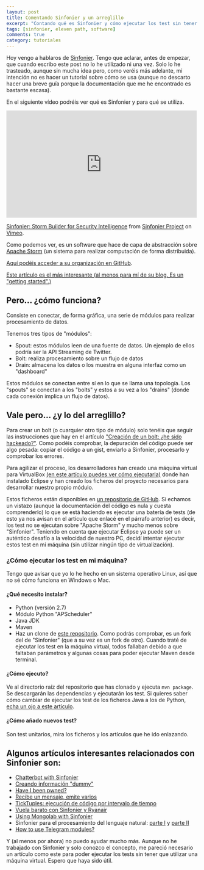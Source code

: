 ```yaml
---
layout: post
title: Comentando Sinfonier y un arreglillo
excerpt: "Contando qué es Sinfonier y cómo ejecutar los test sin tener que utilizar la máquina virtual que han colgado en su blog"
tags: [sinfonier, eleven path, software]
comments: true
category: tutoriales
---
```

Hoy vengo a hablaros de [Sinfonier](http://sinfonier-project.net/). Tengo que aclarar, antes de empezar, que cuando escribo este post no lo he utilizado ni una vez. Solo lo he trasteado, aunque sin mucha idea pero, como veréis más adelante, mi intención no es hacer un tutorial sobre cómo se usa (aunque no descarto hacer una breve guía porque la documentación que me he encontrado es bastante escasa).

En el siguiente vídeo podréis ver qué es Sinfonier y para qué se utiliza.

<iframe src="https://player.vimeo.com/video/109057651" width="500" height="281" frameborder="0" webkitallowfullscreen mozallowfullscreen allowfullscreen></iframe>
<p><a href="https://vimeo.com/109057651">Sinfonier: Storm Builder for Security Intelligence</a> from <a href="https://vimeo.com/sinfonierproject">Sinfonier Project</a> on <a href="https://vimeo.com">Vimeo</a>.</p>

Como podemos ver, es un software que hace de capa de abstracción sobre [Apache Storm](http://storm.apache.org/) (un sistema para realizar computación de forma distribuida).

[Aquí podéis acceder a su organización en GitHub](https://github.com/sinfonier-project).

[Este artículo es el más interesante (al menos para mí de su blog. Es un "getting started".)](http://blog.sinfonier-project.net/2015/12/sinfonier-quick-start.html)

## Pero... ¿cómo funciona?
Consiste en conectar, de forma gráfica, una serie de módulos para realizar procesamiento de datos.

Tenemos tres tipos de "módulos":
* Spout: estos módulos leen de una fuente de datos. Un ejemplo de ellos podría ser la API Streaming de Twitter.
* Bolt: realiza procesamiento sobre un flujo de datos
* Drain: almacena los datos o los muestra en alguna interfaz como un "dashboard"

Estos módulos se conectan entre sí en lo que se llama una topología. Los "spouts" se conectan a los "bolts" y estos a su vez a los "drains" (donde cada conexión implica un flujo de datos).

 ## Vale pero... ¿y lo del arreglillo?
Para crear un bolt (o cuarquier otro tipo de módulo) solo tenéis que seguir las instrucciones que hay en el artículo ["Creación de un bolt: ¿he sido hackeado?"](http://blog.sinfonier-project.net/2015/10/creacion-de-un-bolt-he-sido-hackeado.html). Como podéis comprobar, la depuración del código puede ser algo pesada: copiar el código a un gist, enviarlo a Sinfonier, procesarlo y comprobar los errores.

Para agilizar el proceso, los desarrolladores han creado una máquina virtual para VirtualBox [(en este artículo puedes ver cómo ejecutarla)](http://blog.sinfonier-project.net/2016/02/development-vm-support-python-exceptions.html) donde han instalado Eclipse y han creado los ficheros del proyecto necesarios para desarrollar nuestro propio módulo.

 Estos ficheros están disponibles en [un repositorio de GitHub](https://github.com/sinfonier-project/sinfonier-dev-tool). Si echamos un vistazo (aunque la documentación del código es nula y cuesta comprenderlo) lo que se está haciendo es ejecutar una batería de tests (de esto ya nos avisan en el artículo que enlacé en el párrafo anterior) es decir, los test no se ejecutan sobre "Apache Storm" y mucho menos sobre "Sinfonier". Teniendo en cuenta que ejecutar Eclipse ya puede ser un auténtico desafío a la velocidad de nuestro PC, decidí intentar ejecutar estos test en mi máquina (sin utilizar ningún tipo de virtualización).

### ¿Cómo ejecutar los test en mi máquina?
Tengo que avisar que yo lo he hecho en un sistema operativo Linux, así que no sé cómo funciona en Windows o Mac.

#### ¿Qué necesito instalar?
 * Python (versión 2.7)
 * Módulo Python "APScheduler"
 * Java JDK
 * Maven
 * Haz un clone de [este repositorio](https://github.com/iblancasa/sinfonier-dev-tool). Como podrás comprobar, es un fork del de "Sinfonier" (que a su vez es un fork de otro). Cuando traté de ejecutar los test en la máquina virtual, todos fallaban debido a que faltaban parámetros y algunas cosas para poder ejecutar Maven desde terminal.

#### ¿Cómo ejecuto?
Ve al directorio raíz del repositorio que has clonado y ejecuta ``mvn package``. Se descargarán las dependencias y ejecutarán los test. Si quieres saber cómo cambiar de ejecutar los test de los ficheros Java a los de Python, [echa un ojo a este artículo](http://blog.sinfonier-project.net/2016/01/sinfonier-development-virtual-machine_26.html).

#### ¿Cómo añado nuevos test?
Son test unitarios, mira los ficheros y los artículos que he ido enlazando.

## Algunos artículos interesantes relacionados con Sinfonier son:
* [Chatterbot with Sinfonier](http://blog.sinfonier-project.net/2015/12/chatterbot-with-sinfonier.html)
* [Creando información "dummy"](http://blog.sinfonier-project.net/2014/10/creando-informacion-dummy.html)
* [Have I been pwned?](http://blog.sinfonier-project.net/2014/10/have-i-been-pwned.html)
* [Recibe un mensaje, emite varios](http://blog.sinfonier-project.net/2014/10/recibe-un-mensaje-emite-varios.html)
* [TickTuples: ejecución de código por intervalo de tiempo](http://blog.sinfonier-project.net/2014/11/ticktuples-ejecucion-de-codigo-por.html)
* [Vuela barato con Sinfonier y Ryanair](http://blog.sinfonier-project.net/2014/10/vuela-barato-con-sinfonier-y-ryanair.html)
* [Using Mongolab with Sinfonier](http://blog.sinfonier-project.net/2015/08/using-mongolab-with-sinfonier.html)
* Sinfonier para el procesamiento del lenguaje natural: [parte I](http://blog.sinfonier-project.net/2015/08/sinfonier-para-procesamiento-del.html) y [parte II](http://blog.sinfonier-project.net/2015/10/sinfonier-para-procesamiento-del.html)
* [How to use Telegram modules?](http://blog.sinfonier-project.net/2015/09/how-to-use-telegram-modules.html)

Y (al menos por ahora) no puedo ayudar mucho más. Aunque no he trabajado con Sinfonier y solo conozco el concepto, me pareció necesario un artículo como este para poder ejecutar los tests sin tener que utilizar una máquina virtual. Espero que haya sido útil.
